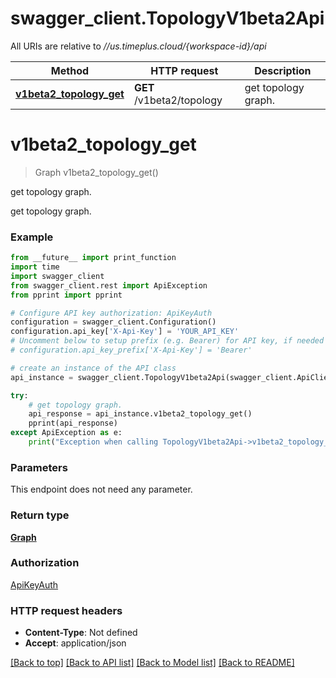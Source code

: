 # swagger_client.TopologyV1beta2Api

All URIs are relative to *//us.timeplus.cloud/{workspace-id}/api*

Method | HTTP request | Description
------------- | ------------- | -------------
[**v1beta2_topology_get**](TopologyV1beta2Api.md#v1beta2_topology_get) | **GET** /v1beta2/topology | get topology graph.

# **v1beta2_topology_get**
> Graph v1beta2_topology_get()

get topology graph.

get topology graph.

### Example
```python
from __future__ import print_function
import time
import swagger_client
from swagger_client.rest import ApiException
from pprint import pprint

# Configure API key authorization: ApiKeyAuth
configuration = swagger_client.Configuration()
configuration.api_key['X-Api-Key'] = 'YOUR_API_KEY'
# Uncomment below to setup prefix (e.g. Bearer) for API key, if needed
# configuration.api_key_prefix['X-Api-Key'] = 'Bearer'

# create an instance of the API class
api_instance = swagger_client.TopologyV1beta2Api(swagger_client.ApiClient(configuration))

try:
    # get topology graph.
    api_response = api_instance.v1beta2_topology_get()
    pprint(api_response)
except ApiException as e:
    print("Exception when calling TopologyV1beta2Api->v1beta2_topology_get: %s\n" % e)
```

### Parameters
This endpoint does not need any parameter.

### Return type

[**Graph**](Graph.md)

### Authorization

[ApiKeyAuth](../README.md#ApiKeyAuth)

### HTTP request headers

 - **Content-Type**: Not defined
 - **Accept**: application/json

[[Back to top]](#) [[Back to API list]](../README.md#documentation-for-api-endpoints) [[Back to Model list]](../README.md#documentation-for-models) [[Back to README]](../README.md)

